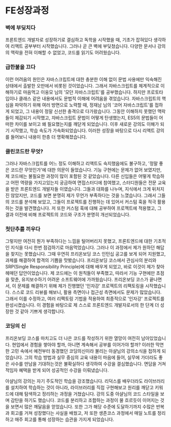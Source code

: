 # FE성장과정

### 벽에 부딪치다

프론트엔드 개발자로 성장하기로 결심하고 독학을 시작했을 때, 기초가 잡혀있다 생각하여 리액트 공부부터 시작했습니다. 그러나 곧 큰 벽에 부딪쳤습니다. 다양한 문서나 강의의 맥락을 전혀 이해할 수 없었고, 코드를 읽기도 어려웠습니다.

### 급한불을 끄다

이런 어려움의 원인은 자바스크립트에 대한 충분한 이해 없이 문법 사용에만 익숙해진 상태에서 출발한 오만에서 비롯된 것이었습니다. 그래서 자바스크립트를 체계적으로 이해하기로 마음먹고 이웅모 님의 '모던 자바스크립트'를 공부했습니다. 하지만 프로토타입이나 클래스 같은 내용에서도 문법적 이해에 어려움을 겪었습니다. 자바스크립트의 핵심을 파악하기 위해 여러 방면으로 노력할 때, 정재남 님의 '코어 자바스크립트'를 접하게 되었고, 그 내용이 정말 신선한 충격으로 다가왔습니다. 그동안 이해하지 못했던 맥락들이 체감되기 시작했고, 자바스크립트 문법이 어떻게 탄생했는지, ES5의 문법들이 어떠한 차이를 보이고 왜 필요했는지를 깨닫게 되었습니다. 이후 새로운 강의도 이해가 되기 시작했고, 학습 속도가 가속화되었습니다. 이러한 성장을 바탕으로 다시 리액트 강의를 들어보니 내용이 한층 더 명확해졌습니다.

### 클린코드란 무엇?

그러나 자바스크립트를 어느 정도 이해하고 리액트도 숙지했음에도 불구하고, '정말 좋은 코드란 무엇인가'에 대한 의문이 들었습니다. 기능 구현에는 문제가 없어 보였지만, 제 코드에는 불필요한 과정이 많이 포함된 것 같았습니다. 다른 신입들은 어떻게 학습하고 어떤 역량을 가지고있는지 궁금하여 면접스터디에 참여했고, 스터디원들은 전문 교육을 받은 프론트엔드 개발자들 이였습니다. 그들과 대화를 나누며, 지식에서 크게 뒤처지진 않았지만, 코드를 보면 분명히 제가 무언가 부족하다는 것을 느꼈습니다. 그래서 그들의 코드를 분석해 보았고, 그들이 프로젝트를 진행하는 데 있어서 커스텀 훅을 적극 활용하는 것을 발견했습니다. 저 또한 커스텀 훅에 대해 공부하여 프로젝트에 적용했고, 그 결과 이전에 비해 프로젝트의 코드와 구조가 분명히 개선되었습니다.

### 첫단추를 끼우다

그렇지만 여전히 뭔가 부족하다는 느낌을 털어버리지 못했고, 프론트엔드에 대한 기초적인 지식을 다시 한번 점검하기로 마음먹었습니다. 그러나 이 과정에서 제가 원하던 해답을 찾지는 못했습니다. 그때 우연히 프리온보딩 코스 인턴십 공고를 보게 되어 지원했고, 과제를 해결하여 합격의 기쁨을 맛봤습니다. 프리온보딩 코스에서 관심사의 분리와 SRP(Single Responsibility Principle)에 대해 배우게 되었고, 바로 이것이 제가 찾아 헤매던 답안이었습니다. 제 코드에는 이 원칙들이 부족했고, 따라서 기능 구현에만 초점을 맞춘, 유지보수하기 어려운 소프트웨어에 가까웠습니다. 프리온보딩 코스가 끝나면서, 이 문제를 해결하기 위해 제가 진행했던 '인자강' 프로젝트의 리팩토링을 시작했습니다. 스스로 코드 리뷰를 해보니, 활용 측면이나 접근성 측면에서도 문제가 많았습니다. 그래서 이를 수정하고, 여러 리팩토링 기법을 적용하여 최종적으로 '인자강' 프로젝트를 완성시켰습니다. 이 경험을 바탕으로 제 스스로 프론트엔드 개발자로서의 한 단계 더 성장한 것 같아 기쁘게 생각합니다.

### 코딩의 신

프리온보딩 코스를 마치고도 더 나은 코드를 작성하기 위한 열망이 여전히 남아있었습니다. 현업에서 경험을 쌓아야 할까, 아니면 계속해서 공부를 이어가야 할까? 이러한 막연한 고민 속에서 예전부터 동경했던 코딩의신이라 불리는 아샬님의 강의소식을 접하게 되었습니다. 그의 학습 방법과 실무 중심의 교육 내용이 마음에 들어, 실무에 가더라도 좋은 사수를 만남을 기대하는것은 불확실하다 생각하여 수강을 결심했습니다. 면담을 거쳐 적임자 혜택을 받게 되어 성공적인 수강을 이뤄냈습니다.

아샬님의 강의는 자기 주도적인 학습을 강조했습니다. 리덕스를 배우더라도 라이브러리를 설치하여 학습하는 것이 아니라, 라이브러리를 직접 구현해보고 원리를 깨닫고 키워드에 대해 탐색하고 정리하는 과정을 거쳤습니다. 강의 도중 아샬님의 코드 스타일을 보며 감탄을 하기도 했습니다. 코드를 분리하고 조합하는 과정이 물 흐르듯이 이어지는 것을 보면서 많은 깨달음을 얻었습니다. 또한 그가 해당 수준에 도달하기까지 수많은 반복과 회고를 거쳐 성장했다는 사실을 배웠고, 저 또한 생존코스 과정에서 매일 노트를 정리하고 매주 회고를 통해 성장하는 습관을 가지게 되었습니다.
